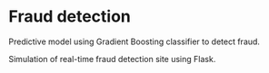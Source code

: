 # Fraud detection

Predictive model using Gradient Boosting classifier to detect fraud. 

Simulation of real-time fraud detection site using Flask.  

